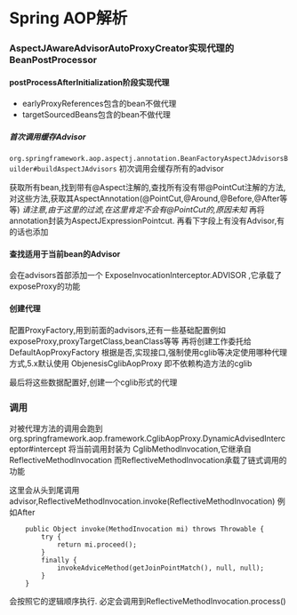 # Spring AOP解析


### AspectJAwareAdvisorAutoProxyCreator实现代理的BeanPostProcessor

#### postProcessAfterInitialization阶段实现代理
* earlyProxyReferences包含的bean不做代理
* targetSourcedBeans包含的bean不做代理

##### 首次调用缓存Advisor
`org.springframework.aop.aspectj.annotation.BeanFactoryAspectJAdvisorsBuilder#buildAspectJAdvisors` 
初次调用会缓存所有的advisor

获取所有bean,找到带有@Aspect注解的,查找所有没有带@PointCut注解的方法,
对这些方法,获取其AspectAnnotation(@PointCut,@Around,@Before,@After等等) 
*请注意,由于这里的过滤,在这里肯定不会有@PointCut的,原因未知*
再将annotation封装为AspectJExpressionPointcut.
再看下字段上有没有Advisor,有的话也添加

#### 查找适用于当前bean的Advisor

会在advisors首部添加一个 ExposeInvocationInterceptor.ADVISOR ,它承载了exposeProxy的功能

#### 创建代理
配置ProxyFactory,用到前面的advisors,还有一些基础配置例如 exposeProxy,proxyTargetClass,beanClass等等
再将创建工作委托给DefaultAopProxyFactory
根据是否,实现接口,强制使用cglib等决定使用哪种代理方式,5.x默认使用 ObjenesisCglibAopProxy  即不依赖构造方法的cglib

最后将这些数据配置好,创建一个cglib形式的代理


### 调用
对被代理方法的调用会跑到 org.springframework.aop.framework.CglibAopProxy.DynamicAdvisedInterceptor#intercept
将当前调用封装为 CglibMethodInvocation,它继承自 ReflectiveMethodInvocation
而ReflectiveMethodInvocation承载了链式调用的功能

这里会从头到尾调用advisor,ReflectiveMethodInvocation.invoke(ReflectiveMethodInvocation)
例如After
```
	public Object invoke(MethodInvocation mi) throws Throwable {
		try {
			return mi.proceed();
		}
		finally {
			invokeAdviceMethod(getJoinPointMatch(), null, null);
		}
	}
```
会按照它的逻辑顺序执行.
必定会调用到ReflectiveMethodInvocation.process()




